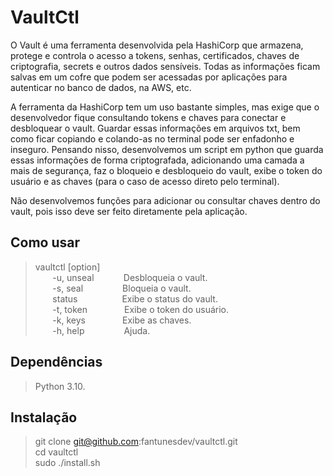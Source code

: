 # VaultCtl

O Vault é uma ferramenta desenvolvida pela HashiCorp que armazena, protege e controla o acesso a tokens, senhas, certificados, chaves de criptografia, secrets e outros dados sensíveis.
Todas as informações ficam salvas em um cofre que podem ser acessadas por aplicações para autenticar no banco de dados, na AWS, etc.  

A ferramenta da HashiCorp tem um uso bastante simples, mas exige que o desenvolvedor fique consultando tokens e chaves para conectar e desbloquear o vault. 
Guardar essas informações em arquivos txt, bem como ficar copiando e colando-as no terminal pode ser enfadonho e inseguro.
Pensando nisso, desenvolvemos um script em python que guarda essas informações de forma criptografada, adicionando uma camada a mais de segurança, faz o bloqueio e desbloqueio do vault, exibe o token do usuário e as chaves (para o caso de acesso direto pelo terminal).  

Não desenvolvemos funções para adicionar ou consultar chaves dentro do vault, pois isso deve ser feito diretamente pela aplicação.

## Como usar

> vaultctl [option]  
> &nbsp;&nbsp;&nbsp;&nbsp;&nbsp;&nbsp; -u, unseal &nbsp;&nbsp;&nbsp;&nbsp;&nbsp;&nbsp;&nbsp;&nbsp;&nbsp;&nbsp; Desbloqueia o vault.  
> &nbsp;&nbsp;&nbsp;&nbsp;&nbsp;&nbsp; -s, seal &nbsp;&nbsp;&nbsp;&nbsp;&nbsp;&nbsp;&nbsp;&nbsp;&nbsp;&nbsp;&nbsp;&nbsp;&nbsp;&nbsp;&nbsp;Bloqueia o vault.  
> &nbsp;&nbsp;&nbsp;&nbsp;&nbsp;&nbsp; status &nbsp;&nbsp;&nbsp;&nbsp;&nbsp;&nbsp;&nbsp;&nbsp;&nbsp;&nbsp;&nbsp;&nbsp;&nbsp;&nbsp;&nbsp;&nbsp; Exibe o status do vault.  
> &nbsp;&nbsp;&nbsp;&nbsp;&nbsp;&nbsp; -t, token &nbsp;&nbsp;&nbsp;&nbsp;&nbsp;&nbsp;&nbsp;&nbsp;&nbsp;&nbsp;&nbsp;&nbsp;&nbsp; Exibe o token do usuário.  
> &nbsp;&nbsp;&nbsp;&nbsp;&nbsp;&nbsp; -k, keys &nbsp;&nbsp;&nbsp;&nbsp;&nbsp;&nbsp;&nbsp;&nbsp;&nbsp;&nbsp;&nbsp;&nbsp;&nbsp; Exibe as chaves.   
> &nbsp;&nbsp;&nbsp;&nbsp;&nbsp;&nbsp; -h, help &nbsp;&nbsp;&nbsp;&nbsp;&nbsp;&nbsp;&nbsp;&nbsp;&nbsp;&nbsp;&nbsp;&nbsp;&nbsp;&nbsp; Ajuda.

## Dependências
> Python 3.10.

## Instalação

> git clone git@github.com:fantunesdev/vaultctl.git  
> cd vaultctl  
> sudo ./install.sh
